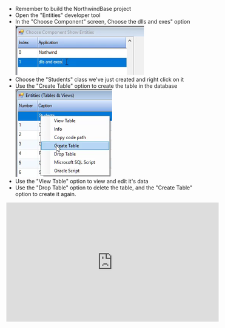 ﻿* Remember to build the NorthwindBase project
* Open the "Entities" developer tool
* In the "Choose Component" screen, Choose the dlls and exes" option
![2017 02 26 09H20 13](2017-02-26_09h20_13.png)
* Choose the "Students" class we've just created and right click on it
* Use the "Create Table" option to create the table in the database
![2017 02 26 09H21 44](2017-02-26_09h21_44.png)
* Use the "View Table" option to view and edit it's data
* Use the "Drop Table" option to delete the table, and the "Create Table" option to create it again.
<iframe width="560" height="315" src="https://www.youtube.com/embed/Ak_T0TK7KNY?list=PL1DEQjXG2xnItyh3tX-1kfE3K50w48PNA" frameborder="0" allowfullscreen></iframe>

